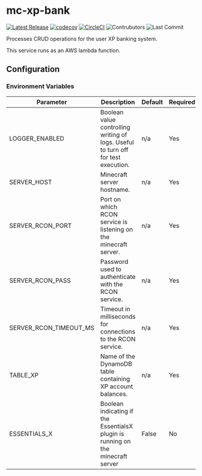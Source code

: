 # mc-xp-bank
[![Latest Release](https://img.shields.io/github/v/release/Ubunfu/mc-xp-bank)](https://github.com/Ubunfu/mc-xp-bank/releases)
[![codecov](https://codecov.io/gh/Ubunfu/mc-xp-bank/branch/master/graph/badge.svg?token=uRJSpx2Faw)](https://codecov.io/gh/Ubunfu/mc-xp-bank)
[![CircleCI](https://img.shields.io/circleci/build/github/Ubunfu/mc-xp-bank?logo=circleci)](https://app.circleci.com/pipelines/github/Ubunfu/mc-xp-bank)
![Contrubutors](https://img.shields.io/github/contributors/Ubunfu/mc-xp-bank?color=blue)
![Last Commit](https://img.shields.io/github/last-commit/Ubunfu/mc-xp-bank)

Processes CRUD operations for the user XP banking system.

This service runs as an AWS lambda function.

## Configuration

### Environment Variables
| Parameter          | Description                                                                       | Default | Required? |
|--------------------|-----------------------------------------------------------------------------------|---------|-----------|
| LOGGER_ENABLED     | Boolean value controlling writing of logs. Useful to turn off for test execution. | n/a     | Yes       |
| SERVER_HOST        | Minecraft server hostname.                                                        | n/a     | Yes       |
| SERVER_RCON_PORT   | Port on which RCON service is listening on the minecraft server.                  | n/a     | Yes       |
| SERVER_RCON_PASS   | Password used to authenticate with the RCON service.                              | n/a     | Yes       |
| SERVER_RCON_TIMEOUT_MS   | Timeout in milliseconds for connections to the RCON service.                | n/a     | Yes       |
| TABLE_XP           | Name of the DynamoDB table containing XP account balances.                        | n/a     | Yes       |
| ESSENTIALS_X       | Boolean indicating if the EssentialsX plugin is running on the minecraft server   | False   | No        |